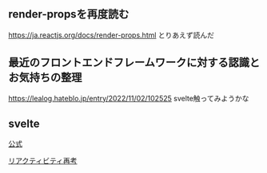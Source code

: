 ## render-propsを再度読む
https://ja.reactjs.org/docs/render-props.html
とりあえず読んだ

## 最近のフロントエンドフレームワークに対する認識とお気持ちの整理
https://lealog.hateblo.jp/entry/2022/11/02/102525
svelte触ってみようかな

## svelte

[公式](https://svelte.jp/)


[リアクティビティ再考](https://svelte.jp/blog/svelte-3-rethinking-reactivity)
